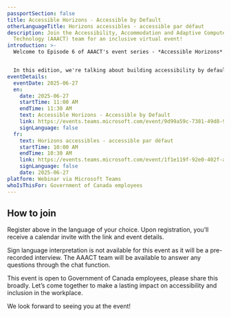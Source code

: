 ```yaml
---
passportSection: false
title: Accessible Horizons - Accessible by Default
otherLanguageTitle: Horizons accessibles - accessible par défaut
description: Join the Accessibility, Accommodation and Adaptive Computer
  Technology (AAACT) team for an inclusive virtual event!
introduction: >-
  Welcome to Episode 6 of AAACT's event series - *Accessible Horizons*. 


  In this edition, we're talking about building accessibility by default, and yes, we're even making government forms exciting. Join us as we uncover how GCForms is shifting mindsets, designing with intention, and creating tools that work for everyone.
eventDetails:
  eventDate: 2025-06-27
  en:
    date: 2025-06-27
    startTime: 11:00 AM
    endTime: 11:30 AM
    text: Accessible Horizons - Accessible by Default
    link: https://events.teams.microsoft.com/event/9d99a59c-7381-49d8-93ac-0336be1a3f0a@d05bc194-94bf-4ad6-ae2e-1db0f2e38f5e
    signLanguage: false
  fr:
    text: Horizons accessibles - accessible par défaut
    startTime: 10:00 AM
    endTime: 10:30 AM
    link: https://events.teams.microsoft.com/event/1f1e119f-92e0-402f-ab8a-209d4b2dbd83@d05bc194-94bf-4ad6-ae2e-1db0f2e38f5e
    signLanguage: false
    date: 2025-06-27
platform: Webinar via Microsoft Teams
whoIsThisFor: Government of Canada employees
---
```

## How to join

Register above in the language of your choice. Upon registration, you’ll receive a calendar invite with the link and event details.

Sign language interpretation is not available for this event as it will be a pre-recorded interview. The AAACT team will be available to answer any questions through the chat function.

This event is open to Government of Canada employees, please share this broadly. Let’s come together to make a lasting impact on accessibility and inclusion in the workplace.

We look forward to seeing you at the event!
